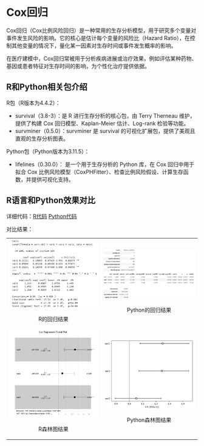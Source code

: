 # Cox回归

Cox回归（Cox比例风险回归）是一种常用的生存分析模型，用于研究多个变量对事件发生风险的影响。它的核心是估计每个变量的风险比（Hazard Ratio），在控制其他变量的情况下，量化某一因素对生存时间或事件发生概率的影响。

在医疗建模中，Cox回归常被用于分析疾病进展或治疗效果，例如评估某种药物、基因或患者特征对生存时间的影响，为个性化治疗提供依据。

## R和Python相关包介绍

R包（R版本为4.4.2）：
- survival（3.8-3）：是 R 进行生存分析的核心包，由 Terry Therneau 维护，提供了构建 Cox 回归模型、Kaplan-Meier 估计、Log-rank 检验等功能。
- survminer（0.5.0）：survminer 是 survival 的可视化扩展包，提供了美观且直观的生存分析图表。

Python包（Python版本为3.11.5）：
- lifelines（0.30.0）： 是一个用于生存分析的 Python 库，在 Cox 回归中用于 拟合 Cox 比例风险模型（CoxPHFitter）、检查比例风险假设、计算生存函数，并提供可视化支持。

## R语言和Python效果对比

详细代码：[R代码](./R.ipynb) [Python代码](./Python.ipynb)

对比结果：

<table>
  <tr>
    <td style="text-align: center;">
      <img src="result/R_summary.jpg" alt="R" width="300">
      <p>R的回归结果</p>
    </td>
    <td style="text-align: center;">
      <img src="result/Python_summary.jpg" alt="Python" width="300">
      <p>Python的回归结果</p>
    </td>
  </tr>
  <tr>
    <td style="text-align: center;">
      <img src="result/R_forest.jpg" alt="R" width="300">
      <p>R森林图结果</p>
    </td>
    <td style="text-align: center;">
      <img src="result/Python_forest.jpg" alt="Python" width="300">
      <p>Python森林图结果</p>
    </td>
  </tr>
</table>
